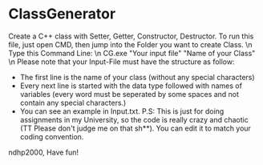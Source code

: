 # ClassGenerator
Create a C++ class with Setter, Getter, Constructor, Destructor. 
To run this file, just open CMD, then jump into the Folder you want to create Class. \n
Type this Command Line:  \n
    CG.exe "Your input file" "Name of your Class" \n
Please note that your Input-File must have the structure as follow:
  - The first line is the name of your class (without any special characters)
  - Every next line is started with the data type followed with names of variables (every word must be seperated by some spaces and not contain any special characters.)
  - You can see an example in Input.txt.
P.S: This is just for doing assignments in my University, so the code is really crazy and chaotic (TT Please don't judge me on that sh**). You can edit it to match your coding convention. 



ndhp2000,
Have fun!
